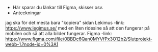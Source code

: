 * Här sparar du länkar till Figma, skisser osv.
* Anteckningar

jag ska för det mesta bara "kopiera" sidan Lekimus -link: https://www.legimus.se/ med en liten ridesine så att den fungerar på mobilen och så att alla bilder fungerar.
Figma -link: https://www.figma.com/file/0BBDc6Qan0MYVfPx3O12b2/Slutprojekt-webb-1.?node-id=0%3A1

